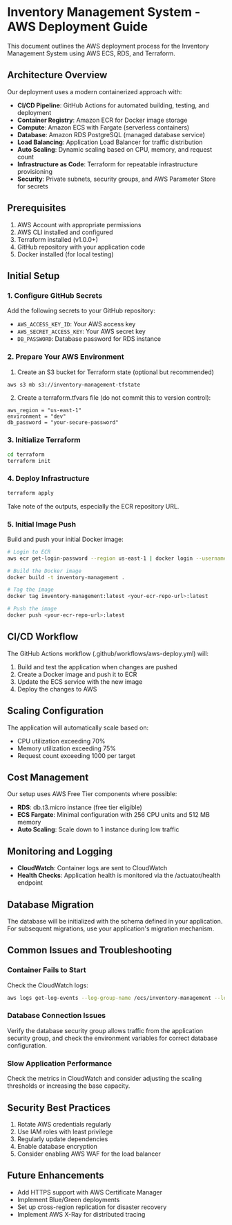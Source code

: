 # Inventory Management System - AWS Deployment Guide

This document outlines the AWS deployment process for the Inventory Management System using AWS ECS, RDS, and Terraform.

## Architecture Overview

Our deployment uses a modern containerized approach with:

- **CI/CD Pipeline**: GitHub Actions for automated building, testing, and deployment
- **Container Registry**: Amazon ECR for Docker image storage
- **Compute**: Amazon ECS with Fargate (serverless containers)
- **Database**: Amazon RDS PostgreSQL (managed database service)
- **Load Balancing**: Application Load Balancer for traffic distribution
- **Auto Scaling**: Dynamic scaling based on CPU, memory, and request count
- **Infrastructure as Code**: Terraform for repeatable infrastructure provisioning
- **Security**: Private subnets, security groups, and AWS Parameter Store for secrets

## Prerequisites

1. AWS Account with appropriate permissions
2. AWS CLI installed and configured
3. Terraform installed (v1.0.0+)
4. GitHub repository with your application code
5. Docker installed (for local testing)

## Initial Setup

### 1. Configure GitHub Secrets

Add the following secrets to your GitHub repository:

- `AWS_ACCESS_KEY_ID`: Your AWS access key
- `AWS_SECRET_ACCESS_KEY`: Your AWS secret key
- `DB_PASSWORD`: Database password for RDS instance

### 2. Prepare Your AWS Environment

1. Create an S3 bucket for Terraform state (optional but recommended)

```bash
aws s3 mb s3://inventory-management-tfstate
```

2. Create a terraform.tfvars file (do not commit this to version control):

```hcl
aws_region = "us-east-1"
environment = "dev"
db_password = "your-secure-password"
```

### 3. Initialize Terraform

```bash
cd terraform
terraform init
```

### 4. Deploy Infrastructure

```bash
terraform apply
```

Take note of the outputs, especially the ECR repository URL.

### 5. Initial Image Push

Build and push your initial Docker image:

```bash
# Login to ECR
aws ecr get-login-password --region us-east-1 | docker login --username AWS --password-stdin <your-account-id>.dkr.ecr.us-east-1.amazonaws.com

# Build the Docker image
docker build -t inventory-management .

# Tag the image
docker tag inventory-management:latest <your-ecr-repo-url>:latest

# Push the image
docker push <your-ecr-repo-url>:latest
```

## CI/CD Workflow

The GitHub Actions workflow (.github/workflows/aws-deploy.yml) will:

1. Build and test the application when changes are pushed
2. Create a Docker image and push it to ECR
3. Update the ECS service with the new image
4. Deploy the changes to AWS

## Scaling Configuration

The application will automatically scale based on:

- CPU utilization exceeding 70%
- Memory utilization exceeding 75%
- Request count exceeding 1000 per target

## Cost Management

Our setup uses AWS Free Tier components where possible:

- **RDS**: db.t3.micro instance (free tier eligible)
- **ECS Fargate**: Minimal configuration with 256 CPU units and 512 MB memory
- **Auto Scaling**: Scale down to 1 instance during low traffic

## Monitoring and Logging

- **CloudWatch**: Container logs are sent to CloudWatch
- **Health Checks**: Application health is monitored via the /actuator/health endpoint

## Database Migration

The database will be initialized with the schema defined in your application. For subsequent migrations, use your application's migration mechanism.

## Common Issues and Troubleshooting

### Container Fails to Start

Check the CloudWatch logs:

```bash
aws logs get-log-events --log-group-name /ecs/inventory-management --log-stream-name <log-stream-name>
```

### Database Connection Issues

Verify the database security group allows traffic from the application security group, and check the environment variables for correct database configuration.

### Slow Application Performance

Check the metrics in CloudWatch and consider adjusting the scaling thresholds or increasing the base capacity.

## Security Best Practices

1. Rotate AWS credentials regularly
2. Use IAM roles with least privilege
3. Regularly update dependencies
4. Enable database encryption
5. Consider enabling AWS WAF for the load balancer

## Future Enhancements

- Add HTTPS support with AWS Certificate Manager
- Implement Blue/Green deployments
- Set up cross-region replication for disaster recovery
- Implement AWS X-Ray for distributed tracing